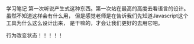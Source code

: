 学习笔记
第一次听说产生式这种东西。第一次站在最高的高度去看语言的设计。
虽然不知道这样会有什么用， 但是感觉老师是在告诉我们先知道Javascript这个工具为什么这么设计出来， 是干嘛的，才会让我们更好的去用它吧。

行为改变状态！！！！！